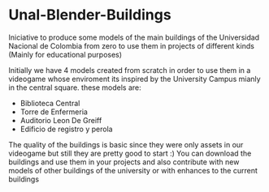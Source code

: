 # Unal-Blender-Buildings
Iniciative to produce some models of the main buildings of the Universidad Nacional de Colombia from zero to use them in projects of different kinds (Mainly for educational purposes)

Initially we have 4 models created from scratch in order to use them in a videogame whose enviroment its inspired by the University Campus mianly in the central square. these models are:

- Biblioteca Central
- Torre de Enfermeria
- Auditorio Leon De Greiff
- Edificio de registro y perola

The quality of the buildings is basic since they were only assets in our videogame but still they are pretty good to start :)
You can download the buildings and use them in your projects and also contribute with new models of other buildings of the university or with enhances to the current buildings
